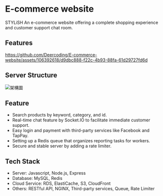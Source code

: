 # E-commerce website 

STYLiSH
An e-commerce website offering a complete shopping experience and customer support chat room.

## Features
https://github.com/Deercoding/E-commerce-website/assets/106392618/d9dbc888-f22c-4b93-88fa-61d29727fd6d

## Server Structure
![架構圖](https://github.com/Deercoding/E-commerce-website/assets/106392618/c211c194-6e1d-4e41-9105-b385aa1d1035)

## Feature
* Search products by keyword, category, and id.
* Real-time chat feature by Socket.IO to facilitate immediate customer support.
* Easy login and payment with third-party services like Facebook and TapPay.
* Setting up a Redis queue that organizes reporting tasks for workers.
* Secure and stable server by adding a rate limiter.

## Tech Stack 
* Server: Javascript, Node.js, Express
* Database: MySQL, Redis
* Cloud Service: RDS, ElastiCache, S3, CloudFront
* Others: RESTful API, NGINX, Third-party services, Queue, Rate Limiter
